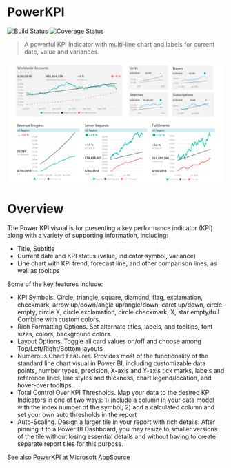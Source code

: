 # PowerKPI
[![Build Status](https://dev.azure.com/customvisuals/public/_apis/build/status/Microsoft.powerbi-visuals-PowerKPI)](https://dev.azure.com/customvisuals/public/_build/latest?definitionId=11)
[![Coverage Status](https://coveralls.io/repos/github/microsoft/PowerBI-visuals-PowerKPI/badge.svg?branch=master)](https://coveralls.io/github/microsoft/PowerBI-visuals-PowerKPI?branch=master)
> A powerful KPI Indicator with multi-line chart and labels for current date, value and variances.

![stacked area chart screenshot](./assets/screenshot.png)

# Overview  

The Power KPI visual is for presenting a key performance indicator (KPI) along with a variety of supporting information, including:

- Title, Subtitle
- Current date and KPI status (value, indicator symbol, variance)
- Line chart with KPI trend, forecast line, and other comparison lines, as well as tooltips

Some of the key features include:

- KPI Symbols. Circle, triangle, square, diamond, flag, exclamation, checkmark, arrow up/down/angle up/angle/down, caret up/down, circle empty, circle X, circle exclamation, circle checkmark, X, star empty/full. Combine with custom colors.
- Rich Formatting Options. Set alternate titles, labels, and tooltips, font sizes, colors, background colors.
- Layout Options. Toggle all card values on/off and choose among Top/Left/Right/Bottom layouts
- Numerous Chart Features. Provides most of the functionality of the standard line chart visual in Power BI, including customizable data points, number types, precision, X-axis and Y-axis tick marks, labels and reference lines, line styles and thickness, chart legend/location, and hover-over tooltips
- Total Control Over KPI Thresholds. Map your data to the desired KPI Indicators in one of two ways: 1) include a column in your data model with the index number of the symbol; 2) add a calculated column and set your own auto thresholds in the report
- Auto-Scaling. Design a larger tile in your report with rich details. After pinning it to a Power BI Dashboard, you may resize to smaller versions of the tile without losing essential details and without having to create separate report tiles for this purpose.

See also [PowerKPI at Microsoft AppSource](https://appsource.microsoft.com/en-us/product/power-bi-visuals/WA104381763)